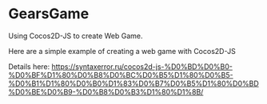 # GearsGame
Using Cocos2D-JS to create Web Game.

Here are a simple example of creating a web game with Cocos2D-JS

Details here: https://syntaxerror.ru/cocos2d-js-%D0%BD%D0%B0-%D0%BF%D1%80%D0%B8%D0%BC%D0%B5%D1%80%D0%B5-%D0%B1%D1%80%D0%B0%D1%83%D0%B7%D0%B5%D1%80%D0%BD%D0%BE%D0%B9-%D0%B8%D0%B3%D1%80%D1%8B/
